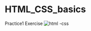 # HTML_CSS_basics
Practice1 Exercise
![html -css](https://user-images.githubusercontent.com/110899451/232246633-03d97044-b190-4fce-ab41-b24f9071b4a8.png)
